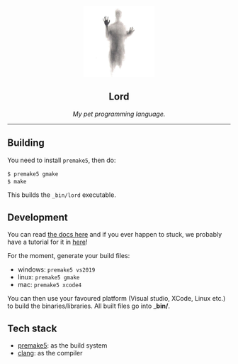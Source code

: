 <p align="center"><img src="logo.jpg" width="160px"/></p>
<h2 align="center">Lord</h2>
<p align="center"><i>My pet programming language.</i></p>

---


## Building

You need to install `premake5`, then do:

```sh
$ premake5 gmake
$ make
```

This builds the `_bin/lord` executable.


## Development

You can read [the docs here](_docs/read-this.md) and if you ever
happen to stuck, we probably have a tutorial for it in [here](_docs/misc/resources.md)!

For the moment, generate your build files:

- windows: `premake5 vs2019`
- linux:   `premake5 gmake`
- mac:     `premake5 xcode4`

You can then use your favoured platform (Visual studio, XCode, Linux etc.)
to build the binaries/libraries. All built files go into ___bin/__.


## Tech stack

- [premake5](https://premake.github.io/): as the build system
- [clang](https://clang.llvm.org/): as the compiler
